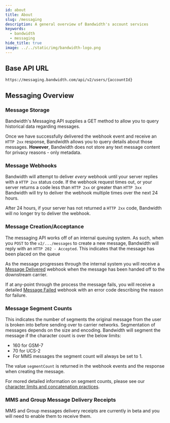 ```yaml
---
id: about
title: About
slug: /messaging   
description: A general overview of Bandwidth's account services
keywords:
  - bandwidth
  - messaging
hide_title: true
image: ../../static/img/bandwidth-logo.png
---
```


## Base API URL

`https://messaging.bandwidth.com/api/v2/users/{accountId}`

## Messaging Overview

### Message Storage

Bandwidth's Messaging API supplies a GET method to allow you to query historical data regarding messages.

Once we have successfully delivered the webhook event and receive an `HTTP 2xx` response, Bandwidth allows you to query details about those messages. **However**, Bandwidth does not store any text message content for privacy reasons - only metadata.

### Message Webhooks

Bandwidth will attempt to deliver _every_ webhook until your server replies with a `HTTP 2xx` status code.  If the webhook request times out, or your server returns a code less than `HTTP 2xx` or greater than `HTTP 3xx` Bandwidth will try to deliver the webhook multiple times over the next 24 hours.

After 24 hours, if your server has not returned a `HTTP 2xx` code, Bandwidth will no longer try to deliver the webhook.

### Message Creation/Acceptance

The messaging API works off of an internal queuing system.  As such, when you <code class="post">POST</code> to the `v2/.../messages` to create a new message, Bandwidth will reply with an `HTTP 202 - Accepted`.  This indicates that the message has been placed on the queue

As the message progresses through the internal system you will receive a [Message Delivered](webhooks/msgDelivered.md) webhook when the message has been handed off to the downstream carrier.

If at any-point through the process the message fails, you will receive a detailed [Message Failed](webhooks/messageFailed.md) webhook with an error code describing the reason for failure.

### Message Segment Counts

This indicates the number of segments the original message from the user is broken into before sending over to carrier networks. Segmentation of messages depends on the size and encoding. Bandwidth will segment the message if the character count is over the below limits:

* 160 for GSM-7
* 70 for UCS-2
* For MMS messages the segment count will always be set to 1.

The value `segmentCount` is returned in the webhook events and the response when creating the message.

For mored detailed information on segment counts, please see our [character limits and concatenation practices](https://support.bandwidth.com/hc/en-us/articles/360010235373-What-Are-Bandwidth-s-SMS-Character-Limits-Concatenation-Practices-).

### MMS and Group Message Delivery Receipts

MMS and Group messages delivery receipts are currently in beta and you will need to enable them to receive them.
